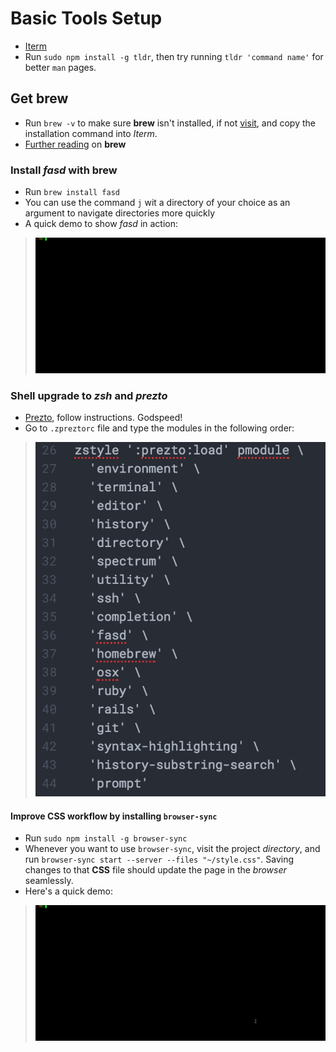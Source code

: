 # Basic Tools Setup
* [Iterm][1]
* Run ````sudo npm install -g tldr````, then try running ````tldr 'command name'```` for better ````man```` pages.
## Get **brew**
* Run ````brew -v```` to make sure **brew** isn't installed, if not [visit][2], and copy the installation command into _Iterm_.
* [Further reading][3] on **brew**

### Install _fasd_ with **brew**
* Run ````brew install fasd````
* You can use the command ````j```` wit a directory of your choice as an argument to navigate directories more quickly
* A quick demo to show _fasd_ in action:
>![k][l]

### **Shell** upgrade to _zsh_ and **_prezto_**
* [Prezto][4], follow instructions. Godspeed!
* Go to ````.zpreztorc```` file and type the modules in the following order:
> ![a][f]

#### Improve **CSS** workflow by installing ````browser-sync````
* Run ````sudo npm install -g browser-sync````
* Whenever you want to use ````browser-sync````, visit the project _directory_, and run ````browser-sync start --server --files "~/style.css"````. Saving changes to that **CSS** file should update the page in the _browser_ seamlessly.
* Here's a quick demo:
>![n][m]



[1]:https://iterm2.com
[2]:https://brew.sh/
[3]:https://github.com/jellyc0la/dotfiles/blob/master/Brewfile
[4]:https://github.com/sorin-ionescu/prezto
[f]:images/module.png
[m]:images/browser-sync.gif
[l]:images/fasd.gif
